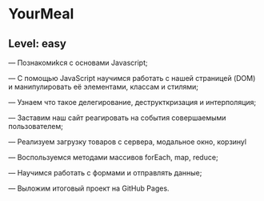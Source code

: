 # YourMeal
## Level: easy

— Познакомиkся с основами Javascript;

— С помощью JavaScript научимся работать с нашей страницей (DOM) и манипулировать её элементами, классам и стилями;

— Узнаем что такое делегирование, деструкткризация и интерполяция;

— Заставим наш сайт реагировать на события совершаемыми пользователем;

— Реализуем загрузку товаров с сервера, модальное окно, корзинуl

— Воспользуемся методами массивов forEach, map, reduce;

— Научимся работать с формами и отправлять данные;

— Выложим итоговый проект на GitHub Pages.
